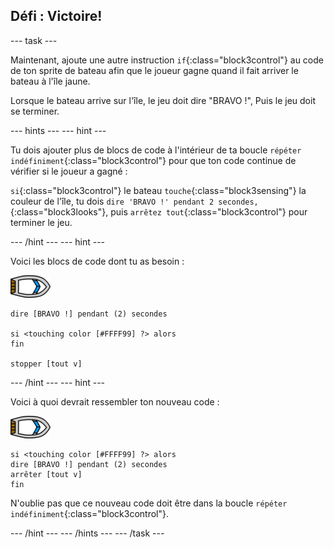 ## Défi : Victoire!

\--- task \---

Maintenant, ajoute une autre instruction `if`{:class="block3control"} au code de ton sprite de bateau afin que le joueur gagne quand il fait arriver le bateau à l'île jaune.

Lorsque le bateau arrive sur l'île, le jeu doit dire "BRAVO !", Puis le jeu doit se terminer.

\--- hints \--- \--- hint \---

Tu dois ajouter plus de blocs de code à l'intérieur de ta boucle `répéter indéfiniment`{:class="block3control"} pour que ton code continue de vérifier si le joueur a gagné :

`si`{:class="block3control"} le bateau `touche`{:class="block3sensing"} la couleur de l'île, tu dois `dire 'BRAVO !' pendant 2 secondes,`{:class="block3looks"}, puis `arrêtez tout`{:class="block3control"} pour terminer le jeu.

\--- /hint \--- \--- hint \---

Voici les blocs de code dont tu as besoin :

![bateau-sprite](images/boat_resize.png)

```blocks3
dire [BRAVO !] pendant (2) secondes

si <touching color [#FFFF99] ?> alors
fin

stopper [tout v]

```

\--- /hint \--- \--- hint \---

Voici à quoi devrait ressembler ton nouveau code :

![bateau-sprite](images/boat_resize.png)

```blocks3
si <touching color [#FFFF99] ?> alors
dire [BRAVO !] pendant (2) secondes
arrêter [tout v]
fin
```

N'oublie pas que ce nouveau code doit être dans la boucle `répéter indéfiniment`{:class="block3control"}.

\--- /hint \--- \--- /hints \--- \--- /task \---